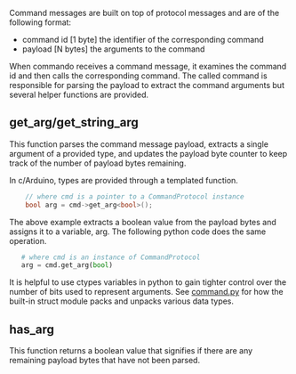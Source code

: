 Command messages are built on top of protocol messages and are of the following
format:

- command id [1 byte] the identifier of the corresponding command
- payload [N bytes] the arguments to the command

When commando receives a command message, it examines the command id and then
calls the corresponding command. The called command is responsible for
parsing the payload to extract the command arguments but several helper
functions are provided.

get_arg/get_string_arg
----

This function parses the command message payload, extracts a single argument of
a provided type, and updates the payload byte counter to keep track of the
number of payload bytes remaining.

In c/Arduino, types are provided through a templated function.

```c
    // where cmd is a pointer to a CommandProtocol instance
    bool arg = cmd->get_arg<bool>();
```

The above example extracts a boolean value from the payload bytes and assigns
it to a variable, arg. The following python code does the same operation.

```python
   # where cmd is an instance of CommandProtocol
   arg = cmd.get_arg(bool)
```

It is helpful to use ctypes variables in python to gain tighter control
over the number of bits used to represent arguments. See [command.py](https://github.com/braingram/commando/blob/master/pycommando/protocols/command.py)
for how the built-in struct module packs and unpacks various data types.

has_arg
----

This function returns a boolean value that signifies if there are any remaining
payload bytes that have not been parsed.
